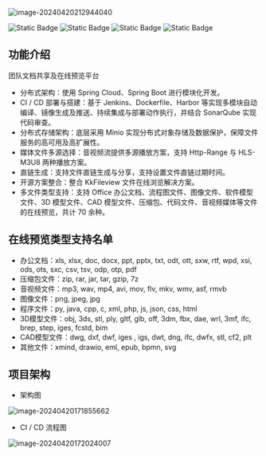 ![image-20240420212944040](https://travisnotes.oss-cn-shanghai.aliyuncs.com/mdpic/202404202129116.png)

![Static Badge](https://img.shields.io/badge/License-MIT-blue)   ![Static Badge](https://img.shields.io/badge/Statue-Developing-blue)   ![Static Badge](https://img.shields.io/badge/Spring_Cloud-v2021.0.8-orange)  ![Static Badge](https://img.shields.io/badge/Sonar_Qube-All_A-g)  

## 功能介绍

团队文档共享及在线预览平台

- 分布式架构：使用 Spring Cloud、Spring Boot 进行模块化开发。
- CI / CD 部署与搭建：基于 Jenkins、Dockerfile、Harbor 等实现多模块自动编译、镜像生成及推送、持续集成与部署动作执行，并结合 SonarQube 实现代码审查。
- 分布式存储架构：底层采用 Minio 实现分布式对象存储及数据保护，保障文件服务的高可用及高扩展性。
- 媒体文件多源选择：音视频流提供多源播放方案，支持 Http-Range 与 HLS-M3U8 两种播放方案。
- 直链生成：支持文件直链生成与分享，支持设置文件直链过期时间。
- 开源方案整合：整合 KkFileview 文件在线浏览解决方案。
- 多文件类型支持：支持 Office 办公文档、流程图文件、图像文件、软件模型文件、3D 模型文件、CAD 模型文件、压缩包、代码文件、音视频媒体等文件的在线预览，共计 70 余种。



## 在线预览类型支持名单

- 办公文档：xls, xlsx, doc, docx, ppt, pptx, txt, odt, ott, sxw, rtf, wpd, xsi, ods, ots, sxc, csv, tsv, odp, otp, pdf
- 压缩包文件：zip, rar, jar, tar, gzip, 7z
- 音视频文件：mp3, wav, mp4, avi, mov, flv, mkv, wmv, asf, rmvb
- 图像文件：png, jpeg, jpg
- 程序文件：py, java, cpp, c, xml, php, js, json, css, html
- 3D模型文件：obj, 3ds, stl, ply, gltf, glb, off, 3dm, fbx, dae, wrl, 3mf, ifc, brep, step, iges, fcstd, bim
- CAD模型文件：dwg, dxf, dwf, iges , igs, dwt, dng, ifc, dwfx, stl, cf2, plt
- 其他文件：xmind, drawio, eml, epub, bpmn, svg



## 项目架构

- 架构图

![image-20240420171855662](https://travisnotes.oss-cn-shanghai.aliyuncs.com/mdpic/202404201718776.png)

- CI / CD 流程图

![image-20240420172024007](https://travisnotes.oss-cn-shanghai.aliyuncs.com/mdpic/202404201720034.png)
